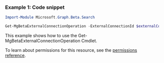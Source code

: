 ### Example 1: Code snippet

```powershellImport-Module Microsoft.Graph.Beta.Search

Get-MgBetaExternalConnectionOperation -ExternalConnectionId $externalConnectionId -ConnectionOperationId $connectionOperationId
```
This example shows how to use the Get-MgBetaExternalConnectionOperation Cmdlet.
To learn about permissions for this resource, see the [permissions reference](/graph/permissions-reference).

